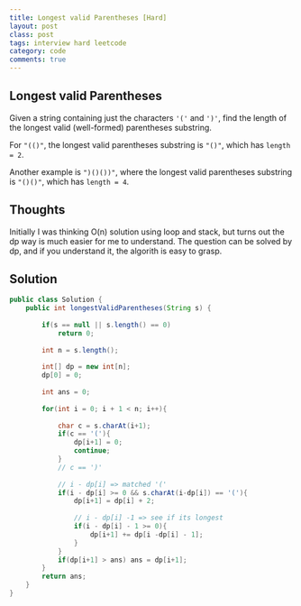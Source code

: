```yaml
---
title: Longest valid Parentheses [Hard]
layout: post
class: post
tags: interview hard leetcode
category: code
comments: true
---
```

## Longest valid Parentheses
Given a string containing just the characters ```'('``` and ```')'```, find the length of the longest valid (well-formed) parentheses substring.

For ```"(()"```, the longest valid parentheses substring is ```"()"```, which has ```length = 2```.

Another example is ```")()())"```, where the longest valid parentheses substring is ```"()()"```, which has ```length = 4```.

## Thoughts
Initially I was thinking O(n) solution using loop and stack, but turns out the dp way is much easier for me to understand. 
The question can be solved by dp, and if you understand it, the algorith is easy to grasp. 

## Solution
```java
public class Solution {
    public int longestValidParentheses(String s) {
        
        if(s == null || s.length() == 0)
            return 0;
        
        int n = s.length();
        
        int[] dp = new int[n];
        dp[0] = 0;
        
        int ans = 0;
        
        for(int i = 0; i + 1 < n; i++){
            
            char c = s.charAt(i+1);
            if(c == '('){
                dp[i+1] = 0;
                continue;
            }
            // c == ')'
            
            // i - dp[i] => matched '('
            if(i - dp[i] >= 0 && s.charAt(i-dp[i]) == '('){
                dp[i+1] = dp[i] + 2;
                
                // i - dp[i] -1 => see if its longest
                if(i - dp[i] - 1 >= 0){
                    dp[i+1] += dp[i -dp[i] - 1];
                }
            }
            if(dp[i+1] > ans) ans = dp[i+1];
        }
        return ans;
    }
}
```
